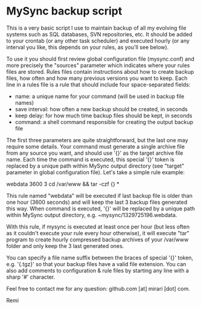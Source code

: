 MySync backup script
====================

This is a very basic script I use to maintain backup of all my evolving file
systems such as SQL databases, SVN repositories, etc. It should be added to
your crontab (or any other task scheduler) and executed hourly (or any interval
you like, this depends on your rules, as you'll see below).

To use it you should first review global configuration file (mysync.conf) and
more precisely the "sources" parameter which indicates where your rules files
are stored. Rules files contain instructions about how to create backup files,
how often and how many previous versions you want to keep. Each line in a rules
file is a rule that should include four space-separated fields:

- name: a unique name for your command (will be used in backup file names)
- save interval: how often a new backup should be created, in seconds
- keep delay: for how much time backup files should be kept, in seconds
- command: a shell command responsible for creating the output backup file

The first three parameters are quite straightforward, but the last one may
require some details. Your command must generate a single archive file from
any source you want, and should use '{}' as the target archive file name. Each
time the command is executed, this special '{}' token is replaced by a unique
path within MySync output directory (see "target" parameter in global
configuration file). Let's take a simple rule example:

webdata		3600	3	cd /var/www && tar -czf {} *

This rule named "webdata" will be executed if last backup file is older than
one hour (3600 seconds) and will keep the last 3 backup files generated this
way. When command is executed, '{}' will be replaced by a unique path within
MySync output directory, e.g. ~mysync/1329725196.webdata.

With this rule, if mysync is executed at least once per hour (but less often as
it couldn't execute your rule every hour otherwise), it will execute "tar"
program to create hourly compressed backup archives of your /var/www folder
and only keep the 3 last generated ones.

You can specify a file name suffix between the braces of special '{}' token,
e.g. '{.tgz}' so that your backup files have a valid file extension. You can
also add comments to configuration & rule files by starting any line with a
sharp '#' character.

Feel free to contact me for any question: github.com [at] mirari [dot] com.

Remi
